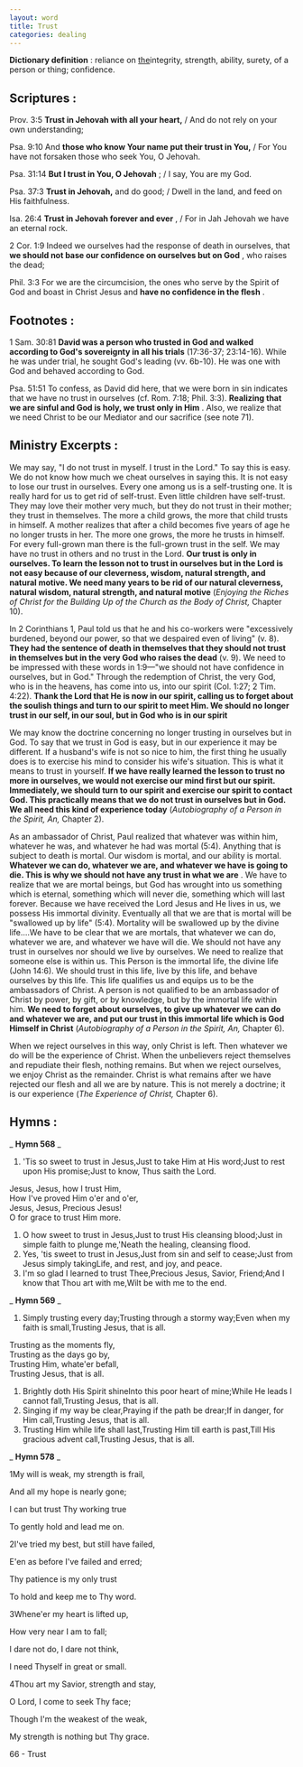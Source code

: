 ```yaml
---
layout: word
title: Trust
categories: dealing
---
```


**Dictionary definition** : reliance on [the](http://dictionary.reference.com/browse/the)integrity, strength, ability, surety, of a person or thing; confidence.

## Scriptures :

Prov. 3:5 **Trust in Jehovah with all your heart,** / And do not rely on your own understanding;

Psa. 9:10 And **those who know Your name put their trust in You,** / For You have not forsaken those who seek You, O Jehovah.

Psa. 31:14 **But I trust in You, O Jehovah** ; / I say, You are my God.

Psa. 37:3 **Trust in Jehovah,** and do good; / Dwell in the land, and feed on His faithfulness.

Isa. 26:4 **Trust in Jehovah forever and ever** , / For in Jah Jehovah we have an eternal rock.

2 Cor. 1:9 Indeed we ourselves had the response of death in ourselves, that **we should not base our confidence on ourselves but on God** , who raises the dead;

Phil. 3:3 For we are the circumcision, the ones who serve by the Spirit of God and boast in Christ Jesus and **have no confidence in the flesh** .

## Footnotes :

1 Sam. 30:81 **David was a person who trusted in God and walked according to God's sovereignty in all his trials** (17:36-37; 23:14-16). While he was under trial, he sought God's leading (vv. 6b-10). He was one with God and behaved according to God.

Psa. 51:51 To confess, as David did here, that we were born in sin indicates that we have no trust in ourselves (cf. Rom. 7:18; Phil. 3:3). **Realizing that we are sinful and God is holy, we trust only in Him** . Also, we realize that we need Christ to be our Mediator and our sacrifice (see note 71).

## Ministry Excerpts :

We may say, "I do not trust in myself. I trust in the Lord." To say this is easy. We do not know how much we cheat ourselves in saying this. It is not easy to lose our trust in ourselves. Every one among us is a self-trusting one. It is really hard for us to get rid of self-trust. Even little children have self-trust. They may love their mother very much, but they do not trust in their mother; they trust in themselves. The more a child grows, the more that child trusts in himself. A mother realizes that after a child becomes five years of age he no longer trusts in her. The more one grows, the more he trusts in himself. For every full-grown man there is the full-grown trust in the self. We may have no trust in others and no trust in the Lord. **Our trust is only in ourselves. To learn the lesson not to trust in ourselves but in the Lord is not easy because of our cleverness, wisdom, natural strength, and natural motive. We need many years to be rid of our natural cleverness, natural wisdom, natural strength, and natural motive** (_Enjoying the Riches of Christ for the Building Up of the Church as the Body of Christ,_ Chapter 10).

In 2 Corinthians 1, Paul told us that he and his co-workers were "excessively burdened, beyond our power, so that we despaired even of living" (v. 8). **They had the sentence of death in themselves that they should not trust in themselves but in the very God who raises the dead** (v. 9). We need to be impressed with these words in 1:9—"we should not have confidence in ourselves, but in God." Through the redemption of Christ, the very God, who is in the heavens, has come into us, into our spirit (Col. 1:27; 2 Tim. 4:22). **Thank the Lord that He is now in our spirit, calling us to forget about the soulish things and turn to our spirit to meet Him. We should no longer trust in our self, in our soul, but in God who is in our spirit**

We may know the doctrine concerning no longer trusting in ourselves but in God. To say that we trust in God is easy, but in our experience it may be different. If a husband's wife is not so nice to him, the first thing he usually does is to exercise his mind to consider his wife's situation. This is what it means to trust in yourself. **If we have really learned the lesson to trust no more in ourselves, we would not exercise our mind first but our spirit. Immediately, we should turn to our spirit and exercise our spirit to contact God. This practically means that we do not trust in ourselves but in God. We all need this kind of experience today** (_Autobiography of a Person in the Spirit, An,_ Chapter 2).

As an ambassador of Christ, Paul realized that whatever was within him, whatever he was, and whatever he had was mortal (5:4). Anything that is subject to death is mortal. Our wisdom is mortal, and our ability is mortal. **Whatever we can do, whatever we are, and whatever we have is going to die. This is why we should not have any trust in what we are** . We have to realize that we are mortal beings, but God has wrought into us something which is eternal, something which will never die, something which will last forever. Because we have received the Lord Jesus and He lives in us, we possess His immortal divinity. Eventually all that we are that is mortal will be "swallowed up by life" (5:4). Mortality will be swallowed up by the divine life….We have to be clear that we are mortals, that whatever we can do, whatever we are, and whatever we have will die. We should not have any trust in ourselves nor should we live by ourselves. We need to realize that someone else is within us. This Person is the immortal life, the divine life (John 14:6). We should trust in this life, live by this life, and behave ourselves by this life. This life qualifies us and equips us to be the ambassadors of Christ. A person is not qualified to be an ambassador of Christ by power, by gift, or by knowledge, but by the immortal life within him. **We need to forget about ourselves, to give up whatever we can do and whatever we are, and put our trust in this immortal life which is God Himself in Christ** (_Autobiography of a Person in the Spirit, An,_ Chapter 6).

When we reject ourselves in this way, only Christ is left. Then whatever we do will be the experience of Christ. When the unbelievers reject themselves and repudiate their flesh, nothing remains. But when we reject ourselves, we enjoy Christ as the remainder. Christ is what remains after we have rejected our flesh and all we are by nature. This is not merely a doctrine; it is our experience (_The Experience of Christ,_ Chapter 6).

## Hymns :

_ **Hymn 568** _

1. 'Tis so sweet to trust in Jesus,Just to take Him at His word;Just to rest upon His promise;Just to know, Thus saith the Lord.

Jesus, Jesus, how I trust Him,  
How I've proved Him o'er and o'er,  
Jesus, Jesus, Precious Jesus!  
O for grace to trust Him more.

1. O how sweet to trust in Jesus,Just to trust His cleansing blood;Just in simple faith to plunge me,'Neath the healing, cleansing flood.
2. Yes, 'tis sweet to trust in Jesus,Just from sin and self to cease;Just from Jesus simply takingLife, and rest, and joy, and peace.
3. I'm so glad I learned to trust Thee,Precious Jesus, Savior, Friend;And I know that Thou art with me,Wilt be with me to the end.

_ **Hymn 569** _

1. Simply trusting every day;Trusting through a stormy way;Even when my faith is small,Trusting Jesus, that is all.

Trusting as the moments fly,  
Trusting as the days go by,  
Trusting Him, whate'er befall,  
Trusting Jesus, that is all.

1. Brightly doth His Spirit shineInto this poor heart of mine;While He leads I cannot fall,Trusting Jesus, that is all.
2. Singing if my way be clear,Praying if the path be drear;If in danger, for Him call,Trusting Jesus, that is all.
3. Trusting Him while life shall last,Trusting Him till earth is past,Till His gracious advent call,Trusting Jesus, that is all.

_ **Hymn 578** _

1My will is weak, my strength is frail,

And all my hope is nearly gone;

I can but trust Thy working true

To gently hold and lead me on.

2I've tried my best, but still have failed,

E'en as before I've failed and erred;

Thy patience is my only trust

To hold and keep me to Thy word.

3Whene'er my heart is lifted up,

How very near I am to fall;

I dare not do, I dare not think,

I need Thyself in great or small.

4Thou art my Savior, strength and stay,

O Lord, I come to seek Thy face;

Though I'm the weakest of the weak,

My strength is nothing but Thy grace.

66 - Trust
